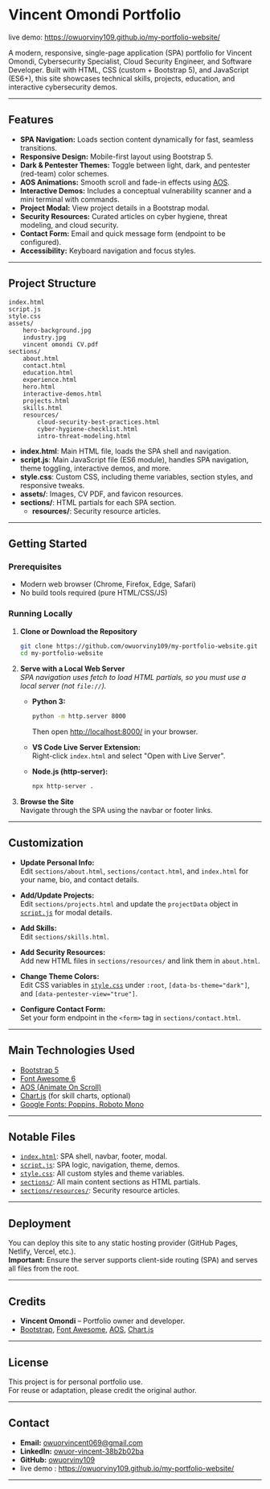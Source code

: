 # Vincent Omondi Portfolio
live demo:  https://owuorviny109.github.io/my-portfolio-website/

A modern, responsive, single-page application (SPA) portfolio for Vincent Omondi, Cybersecurity Specialist, Cloud Security Engineer, and Software Developer. Built with HTML, CSS (custom + Bootstrap 5), and JavaScript (ES6+), this site showcases technical skills, projects, education, and interactive cybersecurity demos.

---

## Features

- **SPA Navigation:** Loads section content dynamically for fast, seamless transitions.
- **Responsive Design:** Mobile-first layout using Bootstrap 5.
- **Dark & Pentester Themes:** Toggle between light, dark, and pentester (red-team) color schemes.
- **AOS Animations:** Smooth scroll and fade-in effects using [AOS](https://michalsnik.github.io/aos/).
- **Interactive Demos:** Includes a conceptual vulnerability scanner and a mini terminal with commands.
- **Project Modal:** View project details in a Bootstrap modal.
- **Security Resources:** Curated articles on cyber hygiene, threat modeling, and cloud security.
- **Contact Form:** Email and quick message form (endpoint to be configured).
- **Accessibility:** Keyboard navigation and focus styles.

---

## Project Structure

```
index.html
script.js
style.css
assets/
    hero-background.jpg
    industry.jpg
    vincent omondi CV.pdf
sections/
    about.html
    contact.html
    education.html
    experience.html
    hero.html
    interactive-demos.html
    projects.html
    skills.html
    resources/
        cloud-security-best-practices.html
        cyber-hygiene-checklist.html
        intro-threat-modeling.html
```

- **index.html**: Main HTML file, loads the SPA shell and navigation.
- **script.js**: Main JavaScript file (ES6 module), handles SPA navigation, theme toggling, interactive demos, and more.
- **style.css**: Custom CSS, including theme variables, section styles, and responsive tweaks.
- **assets/**: Images, CV PDF, and favicon resources.
- **sections/**: HTML partials for each SPA section.
    - **resources/**: Security resource articles.

---

## Getting Started

### Prerequisites

- Modern web browser (Chrome, Firefox, Edge, Safari)
- No build tools required (pure HTML/CSS/JS)

### Running Locally

1. **Clone or Download the Repository**
    ```sh
    git clone https://github.com/owuorviny109/my-portfolio-website.git
    cd my-portfolio-website
    ```

2. **Serve with a Local Web Server**  
   _SPA navigation uses fetch to load HTML partials, so you must use a local server (not `file://`)._

    - **Python 3:**
      ```sh
      python -m http.server 8000
      ```
      Then open [http://localhost:8000/](http://localhost:8000/) in your browser.

    - **VS Code Live Server Extension:**  
      Right-click `index.html` and select "Open with Live Server".

    - **Node.js (http-server):**
      ```sh
      npx http-server .
      ```

3. **Browse the Site**  
   Navigate through the SPA using the navbar or footer links.

---

## Customization

- **Update Personal Info:**  
  Edit `sections/about.html`, `sections/contact.html`, and `index.html` for your name, bio, and contact details.

- **Add/Update Projects:**  
  Edit `sections/projects.html` and update the `projectData` object in [`script.js`](script.js) for modal details.

- **Add Skills:**  
  Edit `sections/skills.html`.

- **Add Security Resources:**  
  Add new HTML files in `sections/resources/` and link them in `about.html`.

- **Change Theme Colors:**  
  Edit CSS variables in [`style.css`](style.css) under `:root`, `[data-bs-theme="dark"]`, and `[data-pentester-view="true"]`.

- **Configure Contact Form:**  
  Set your form endpoint in the `<form>` tag in `sections/contact.html`.

---

## Main Technologies Used

- [Bootstrap 5](https://getbootstrap.com/)
- [Font Awesome 6](https://fontawesome.com/)
- [AOS (Animate On Scroll)](https://michalsnik.github.io/aos/)
- [Chart.js](https://www.chartjs.org/) (for skill charts, optional)
- [Google Fonts: Poppins, Roboto Mono](https://fonts.google.com/)

---

## Notable Files

- [`index.html`](index.html): SPA shell, navbar, footer, modal.
- [`script.js`](script.js): SPA logic, navigation, theme, demos.
- [`style.css`](style.css): All custom styles and theme variables.
- [`sections/`](sections/): All main content sections as HTML partials.
- [`sections/resources/`](sections/resources/): Security resource articles.

---

## Deployment

You can deploy this site to any static hosting provider (GitHub Pages, Netlify, Vercel, etc.).  
**Important:** Ensure the server supports client-side routing (SPA) and serves all files from the root.

---

## Credits

- **Vincent Omondi** – Portfolio owner and developer.
- [Bootstrap](https://getbootstrap.com/), [Font Awesome](https://fontawesome.com/), [AOS](https://michalsnik.github.io/aos/), [Chart.js](https://www.chartjs.org/)

---

## License

This project is for personal portfolio use.  
For reuse or adaptation, please credit the original author.

---
 
## Contact

- **Email:** owuorvincent069@gmail.com
- **LinkedIn:** [owuor-vincent-38b2b02ba](https://www.linkedin.com/in/owuor-vincent-38b2b02ba/)
- **GitHub:** [owuorviny109](https://github.com/owuorviny109)
- live demo :  https://owuorviny109.github.io/my-portfolio-website/

---
